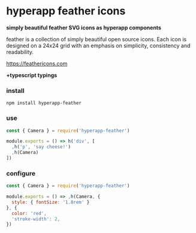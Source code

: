 # hyperapp feather icons

**simply beautiful feather SVG icons as hyperapp components**

feather is a collection of simply beautiful open source icons. Each icon is designed on a 24x24 grid with an emphasis on simplicity, consistency and readability.

https://feathericons.com

**+typescript typings**

### install
`npm install hyperapp-feather`

### use

```javascript
const { Camera } = require('hyperapp-feather')

module.exports = () => h('div', [
  ,h('p', 'say cheese!')
  ,h(Camera)
])
```

### configure

```javascript
const { Camera } = require('hyperapp-feather')

module.exports = () => ,h(Camera, {
  style: { fontSize: '1.8rem' }
}, {
  color: 'red',
  'stroke-width': 2,
})
```
